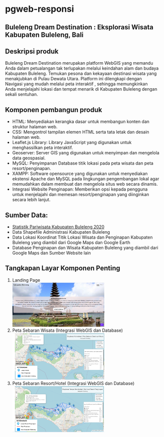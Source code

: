 # pgweb-responsi
<h2> Buleleng Dream Destination : Eksplorasi Wisata Kabupaten Buleleng, Bali </h2>
<h2> Deskripsi produk </h2>


Buleleng Dream Destination merupakan platform WebGIS yang memandu Anda dalam petualangan tak terlupakan melalui keindahan alam dan budaya Kabupaten Buleleng. Temukan pesona dan kekayaan destinasi wisata yang menakjubkan di Pulau Dewata Utara. Platform ini dilengkapi dengan Navigasi yang mudah melalui peta interaktif , sehingga memungkinkan Anda menjelajahi lokasi dan tempat menarik di Kabupaten Buleleng dengan sekali sentuhan. 


<h2> Komponen pembangun produk </h2>
<ul>
  <li>HTML: Menyediakan kerangka dasar untuk membangun konten dan struktur halaman web.</li>
  <li>CSS: Mengontrol tampilan elemen HTML serta tata letak dan desain halaman web.</li>
  <li>Leaflet.js Library: Library JavaScript yang digunakan untuk menghassilkan peta interaktif.</li>
  <li>Geoserver: Server GIS yang digunakan untuk menyimpan dan mengelola data geospasial.</li>
  <li>MySQL: Penyimpanan Database titik lokasi pada peta wisata dan peta resort/penginapan.</li>
  <li>XAMPP: Software opensource yang digunakan untuk menyediakan ekstensi Apache dan MySQL pada lingkungan pengembangan lokal agar memudahkan dalam membuat dan mengelola situs web secara dinamis.</li>
  <li>Integrasi Website Penginapan: Memberikan opsi kepada pengguna untuk menjelajahi dan memesan resort/penginapan yang diinginkan secara lebih lanjut.</li>
</ul>


<h2>Sumber Data:</h2>

<ul>
  <li><a
                    href="https://bulelengkab.bps.go.id/publication/2021/11/30/ce55208d0959cae7aa1c354d/statistik-pariwisata-kabupaten-buleleng-2020.html">Statistik
                    Pariwisata Kabupaten Buleleng 2020</a></li>
  <li>Data Shapefile Administrasi Kabupaten Buleleng </li>
  <li>Data Lokasi Koordinat Titik Lokasi Wisata dan Penginapan Kabupaten Buleleng yang diambil dari Google Maps dan Google Earth</li>
  <li>Database Penginapan dan Wisata Kabupaten Buleleng yang diambil dari Google Maps dan Sumber Website lain</li>
</ul>


<h2>Tangkapan Layar Komponen Penting</h2>
<ol>
  <li>Landing Page</li> <img src = "assets/img/foto/cover.png" width = "300">
  <li>Peta Sebaran Wisata (Integrasi WebGIS dan Database)</li> <img src = "assets/img/foto/wisata.png" width = "300">
  <li>Peta Sebaran Resort/Hotel  (Integrasi WebGIS dan Database) </li> <img src = "assets/img/foto/penginapan.png" width = "300">
</ol>
